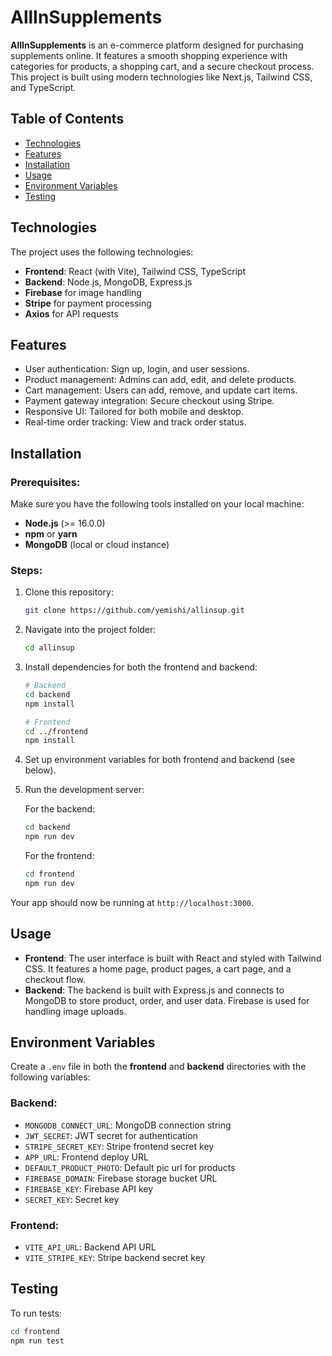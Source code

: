 # **AllInSupplements**

**AllInSupplements** is an e-commerce platform designed for purchasing supplements online. It features a smooth shopping experience with categories for products, a shopping cart, and a secure checkout process. This project is built using modern technologies like Next.js, Tailwind CSS, and TypeScript.

## **Table of Contents**

- [Technologies](#technologies)
- [Features](#features)
- [Installation](#installation)
- [Usage](#usage)
- [Environment Variables](#environment-variables)
- [Testing](#testing)

## **Technologies**

The project uses the following technologies:

- **Frontend**: React (with Vite), Tailwind CSS, TypeScript
- **Backend**: Node.js, MongoDB, Express.js
- **Firebase** for image handling
- **Stripe** for payment processing
- **Axios** for API requests

## **Features**

- User authentication: Sign up, login, and user sessions.
- Product management: Admins can add, edit, and delete products.
- Cart management: Users can add, remove, and update cart items.
- Payment gateway integration: Secure checkout using Stripe.
- Responsive UI: Tailored for both mobile and desktop.
- Real-time order tracking: View and track order status.

## **Installation**

### Prerequisites:

Make sure you have the following tools installed on your local machine:

- **Node.js** (>= 16.0.0)
- **npm** or **yarn**
- **MongoDB** (local or cloud instance)

### Steps:

1. Clone this repository:
    ```bash
    git clone https://github.com/yemishi/allinsup.git
    ```

2. Navigate into the project folder:
    ```bash
    cd allinsup
    ```

3. Install dependencies for both the frontend and backend:
    ```bash
    # Backend
    cd backend
    npm install

    # Frontend
    cd ../frontend
    npm install
    ```

4. Set up environment variables for both frontend and backend (see below).

5. Run the development server:

    For the backend:
    ```bash
    cd backend
    npm run dev
    ```

    For the frontend:
    ```bash
    cd frontend
    npm run dev
    ```

Your app should now be running at `http://localhost:3000`.

## **Usage**

- **Frontend**: The user interface is built with React and styled with Tailwind CSS. It features a home page, product pages, a cart page, and a checkout flow.
- **Backend**: The backend is built with Express.js and connects to MongoDB to store product, order, and user data. Firebase is used for handling image uploads.

## **Environment Variables**

Create a `.env` file in both the **frontend** and **backend** directories with the following variables:

### Backend:
- `MONGODB_CONNECT_URL`: MongoDB connection string
- `JWT_SECRET`: JWT secret for authentication
- `STRIPE_SECRET_KEY`: Stripe frontend secret key
- `APP_URL`: Frontend deploy URL
- `DEFAULT_PRODUCT_PHOTO`: Default pic url for products
- `FIREBASE_DOMAIN`: Firebase storage bucket URL
- `FIREBASE_KEY`: Firebase API key
- `SECRET_KEY`: Secret key

### Frontend:
- `VITE_API_URL`: Backend API URL
- `VITE_STRIPE_KEY`: Stripe backend secret key

## **Testing**

To run tests:

```bash
cd frontend
npm run test

